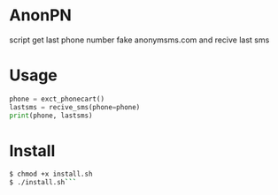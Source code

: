 # AnonPN

script get last phone number fake anonymsms.com and recive last sms 

# Usage

```python
phone = exct_phonecart()
lastsms = recive_sms(phone=phone)
print(phone, lastsms)
```

# Install
```bash
$ chmod +x install.sh 
$ ./install.sh```